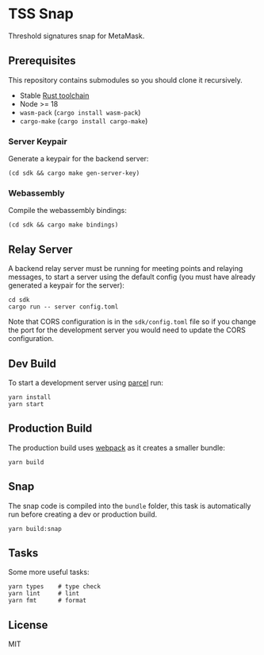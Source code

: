 # TSS Snap

Threshold signatures snap for MetaMask.

## Prerequisites

This repository contains submodules so you should clone it recursively.

* Stable [Rust toolchain](https://www.rust-lang.org/tools/install)
* Node >= 18
* `wasm-pack` (`cargo install wasm-pack`)
* `cargo-make` (`cargo install cargo-make`)

### Server Keypair

Generate a keypair for the backend server:

```
(cd sdk && cargo make gen-server-key)
```

### Webassembly

Compile the webassembly bindings:

```
(cd sdk && cargo make bindings)
```

## Relay Server

A backend relay server must be running for meeting points and relaying messages, to start a server using the default config (you must have already generated a keypair for the server):

```
cd sdk
cargo run -- server config.toml
```

Note that CORS configuration is in the `sdk/config.toml` file so if you change the port for the development server you would need to update the CORS configuration.

## Dev Build

To start a development server using [parcel](https://parceljs.org/) run:

```
yarn install
yarn start
```

## Production Build

The production build uses [webpack](https://webpack.js.org/) as it creates a smaller bundle:

```
yarn build
```

## Snap

The snap code is compiled into the `bundle` folder, this task is automatically run before creating a dev or production build.

```
yarn build:snap
```

## Tasks

Some more useful tasks:

```
yarn types    # type check
yarn lint     # lint
yarn fmt      # format
```

## License

MIT
